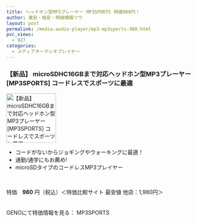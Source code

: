 ```yaml
---
title: ヘッドホン型MP3プレーヤー MP3SPORTS 特価980円！
author: 激安・格安・特価情報ツウ
layout: post
permalink: /media-audio-player/mp3-mp3sports-980.html
pvc_views:
  - 927
categories:
  - メディアオーディオプレイヤー
---
```

### 【新品】 microSDHC16GBまで対応ヘッドホン型MP3プレーヤー [MP3SPORTS] コードレスでスポーツに最適

<div class="img-bg2 img_L">
  <img border="0" alt="【新品】 microSDHC16GBまで対応ヘッドホン型MP3プレーヤー [MP3SPORTS] コードレスでスポーツに最適" src="http://i0.wp.com/geno.co.jp/Goods/ImgGA11123740_M.jpg?w=130"width="130" data-recalc-dims="1" /><br /> <img border="0" src="http://i1.wp.com/www10.a8.net/0.gif?resize=1%2C1" alt="" data-recalc-dims="1" />
</div>

<!--more-->

  * コードがないからジョギングやウォーキングに最適！ 
  * 通勤/通学にもお薦め! 
  * microSDタイプのコードレスMP3プレイヤー

<br clear="all" /> 

特価　<span class="tokka-price"><strong>980</strong></span> 円（税込）＜特価比較サイト 最安値 他店：1,980円＞

　  
GENOにて特価情報を見る： <span class="fs150p">MP3SPORTS</span>